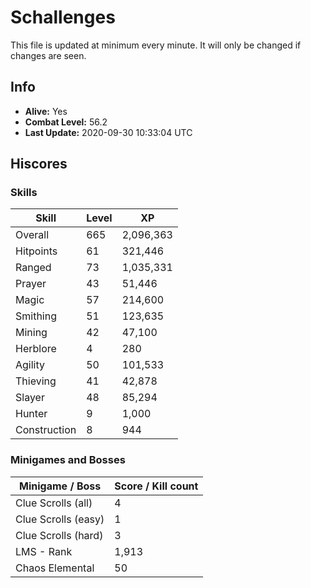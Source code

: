 # Schallenges

This file is updated at minimum every minute. It will only be changed if changes are seen.

## Info

 - **Alive:** Yes
 - **Combat Level:** 56.2
 - **Last Update:** 2020-09-30 10:33:04 UTC

## Hiscores

### Skills

| Skill | Level | XP |
|--|--|--|
| Overall | 665 | 2,096,363 |
| Hitpoints | 61 | 321,446 |
| Ranged | 73 | 1,035,331 |
| Prayer | 43 | 51,446 |
| Magic | 57 | 214,600 |
| Smithing | 51 | 123,635 |
| Mining | 42 | 47,100 |
| Herblore | 4 | 280 |
| Agility | 50 | 101,533 |
| Thieving | 41 | 42,878 |
| Slayer | 48 | 85,294 |
| Hunter | 9 | 1,000 |
| Construction | 8 | 944 |

### Minigames and Bosses

| Minigame / Boss | Score / Kill count |
|--|--|
| Clue Scrolls (all) | 4 |
| Clue Scrolls (easy) | 1 |
| Clue Scrolls (hard) | 3 |
| LMS - Rank | 1,913 |
| Chaos Elemental | 50 |
